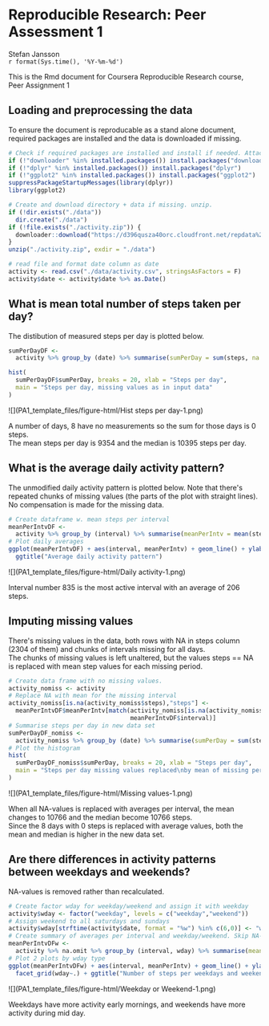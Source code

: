 # Reproducible Research: Peer Assessment 1
Stefan Jansson  
`r format(Sys.time(), '%Y-%m-%d')`  

This is the Rmd document for Coursera Reproducible Research course, Peer Assignment 1

## Loading and preprocessing the data
To ensure the document is reproducable as a stand alone document, required packages are installed and the data is downloaded if missing.

```r
# Check if required packages are installed and install if needed. Attach dplyr & ggplot2
if (!"downloader" %in% installed.packages()) install.packages("downloader")
if (!"dplyr" %in% installed.packages()) install.packages("dplyr")
if (!"ggplot2" %in% installed.packages()) install.packages("ggplot2")
suppressPackageStartupMessages(library(dplyr))
library(ggplot2)

# Create and download directory + data if missing. unzip.
if (!dir.exists("./data"))
  dir.create("./data")
if (!file.exists("./activity.zip")) {
  downloader::download("https://d396qusza40orc.cloudfront.net/repdata%2Fdata%2Factivity.zip","activity.zip")
}
unzip("./activity.zip", exdir = "./data")

# read file and format date column as date
activity <- read.csv("./data/activity.csv", stringsAsFactors = F)
activity$date <- activity$date %>% as.Date()
```
  
  
## What is mean total number of steps taken per day?
The distibution of measured steps per day is plotted below.  

```r
sumPerDayDF <-
  activity %>% group_by (date) %>% summarise(sumPerDay = sum(steps, na.rm = T))

hist(
  sumPerDayDF$sumPerDay, breaks = 20, xlab = "Steps per day",
  main = "Steps per day, missing values as in input data"
)
```

![](PA1_template_files/figure-html/Hist steps per day-1.png) 
  
A number of days, 8 have no measurements so the sum for those days is 0 steps.  
The mean steps per day is 9354 and the median
is 10395 steps per day.

  
## What is the average daily activity pattern?
The unmodified daily activity pattern is plotted below. Note that there's repeated chunks of missing values (the parts of the plot with straight lines).  
No compensation is made for the missing data.

```r
# Create dataframe w. mean steps per interval
meanPerIntvDF <-
  activity %>% group_by (interval) %>% summarise(meanPerIntv = mean(steps, na.rm = T))
# Plot daily averages
ggplot(meanPerIntvDF) + aes(interval, meanPerIntv) + geom_line() + ylab("Steps per interval") +
  ggtitle("Average daily activity pattern")
```

![](PA1_template_files/figure-html/Daily activity-1.png) 
  
Interval number 835 is the most active interval with 
an average of 206 steps.
  
## Imputing missing values
There's missing values in the data, both rows with NA in steps column (2304 of them) 
and chunks of intervals missing for all days.  
The chunks of missing values is left unaltered, but the values steps == NA is replaced with mean step values for each missing period.


```r
# Create data frame with no missing values. 
activity_nomiss <- activity
# Replace NA with mean for the missing interval
activity_nomiss[is.na(activity_nomiss$steps),"steps"] <-
  meanPerIntvDF$meanPerIntv[match(activity_nomiss[is.na(activity_nomiss$steps),"interval"],
                                  meanPerIntvDF$interval)]
# Summarise steps per day in new data set
sumPerDayDF_nomiss <-
  activity_nomiss %>% group_by (date) %>% summarise(sumPerDay = sum(steps, na.rm = T))
# Plot the histogram
hist(
  sumPerDayDF_nomiss$sumPerDay, breaks = 20, xlab = "Steps per day",
  main = "Steps per day missing values replaced\nby mean of missing period"
)
```

![](PA1_template_files/figure-html/Missing values-1.png) 
  
When all NA-values is replaced with averages per interval, the mean changes to 
10766 and the median become
10766 steps.  
Since the 8 days with 0 steps is replaced with average values, 
both the mean and median is higher in the new data set.
  
## Are there differences in activity patterns between weekdays and weekends?
NA-values is removed rather than recalculated.  

```r
# Create factor wday for weekday/weekend and assign it with weekday
activity$wday <- factor("weekday", levels = c("weekday","weekend"))
# Assign weekend to all saturdays and sundays
activity$wday[strftime(activity$date, format = "%w") %in% c(6,0)] <- "weekend"
# Create summary of averages per interval and weekday/weekend. Skip NA-values
meanPerIntvDFw <- 
  activity %>% na.omit %>% group_by (interval, wday) %>% summarise(meanPerIntv = mean(steps, na.rm = T))
# Plot 2 plots by wday type
ggplot(meanPerIntvDFw) + aes(interval, meanPerIntv) + geom_line() + ylab("Steps per interval") +
  facet_grid(wday~.) + ggtitle("Number of steps per weekdays and weekend")
```

![](PA1_template_files/figure-html/Weekday or Weekend-1.png) 
  
Weekdays have more activity early mornings, and weekends have more activity during mid day.
